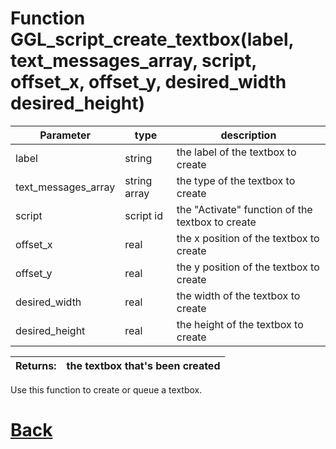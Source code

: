 # Function GGL_script_create_textbox(label, text_messages_array, script, offset_x, offset_y, desired_width desired_height)

 Parameter    |  type   |              description                   |
|--           |       --|--                                          |
|   label     | string  | the label of the textbox to create  |
|   text_messages_array      | string array  | the type of the textbox to create  |
|   script     | script id  | the "Activate" function of the textbox to create  |
|   offset_x     | real  | the x position of the textbox to create |
|   offset_y     | real  | the y position of the textbox to create |
|   desired_width     | real  | the width of the textbox to create |
|   desired_height     | real  | the height of the textbox to create |

| Returns:  | the textbox that's been created |
|--         |                             --|

Use this function to create or queue a textbox.

# [Back](https://github.com/Ced30/GML-GUI-Library-GGL-Documentation/blob/main/API/Factory%20Functions.md)
